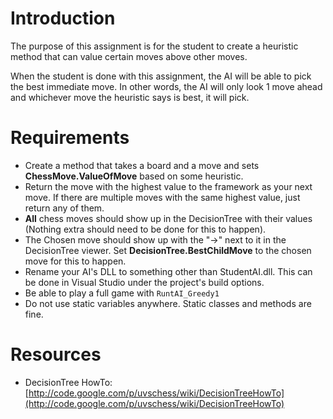 # Introduction #

The purpose of this assignment is for the student to create a heuristic method that can value certain moves above other moves.

When the student is done with this assignment, the AI will be able to pick the best immediate move. In other words, the AI will only look 1 move ahead and whichever move the heuristic says is best, it will pick.


# Requirements #

  * Create a method that takes a board and a move and sets **ChessMove.ValueOfMove** based on some heuristic.
  * Return the move with the highest value to the framework as your next move. If there are multiple moves with the same highest value, just return any of them.
  * **All** chess moves should show up in the DecisionTree with their values (Nothing extra should need to be done for this to happen).
  * The Chosen move should show up with the "->" next to it in the DecisionTree viewer. Set **DecisionTree.BestChildMove** to the chosen move for this to happen.
  * Rename your AI's DLL to something other than StudentAI.dll. This can be done in Visual Studio under the project's build options.
  * Be able to play a full game with `RuntAI_Greedy1`
  * Do not use static variables anywhere. Static classes and methods are fine.

# Resources #
  * DecisionTree HowTo: [http://code.google.com/p/uvschess/wiki/DecisionTreeHowTo](http://code.google.com/p/uvschess/wiki/DecisionTreeHowTo)